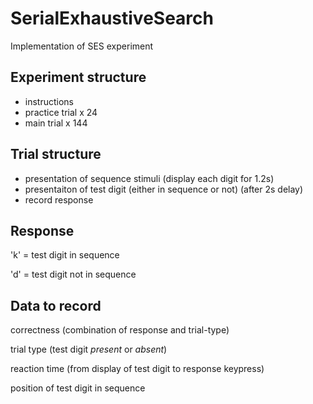 # SerialExhaustiveSearch
Implementation of SES experiment

Experiment structure
---
- instructions
- practice trial x 24
- main trial x 144

Trial structure
---
- presentation of sequence stimuli (display each digit for 1.2s)
- presentaiton of test digit (either in sequence or not) (after 2s delay)
- record response

Response
---
'k' = test digit in sequence

'd' = test digit not in sequence

Data to record
---
correctness (combination of response and trial-type)

trial type (test digit *present* or *absent*)

reaction time (from display of test digit to response keypress)

position of test digit in sequence
